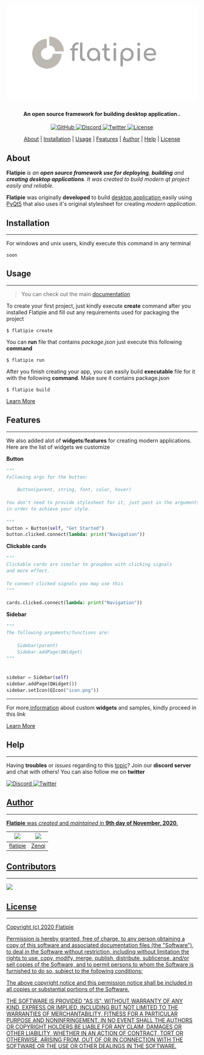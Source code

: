 <h1 align="center">
     <br>
     <a href="https://github.com/flatipie/flatipie"><img src="https://github.com/flatipie/Flatipie/blob/main/Flatipie/resources/flatipie.png" alt="Flatipie"></a>
</h1>

<h4 align="center">An open source framework for building desktop application..</h4>

<p align="center">
    <a href="https://github.com/flatipie/flatipie/commits/master">
    <img src="https://img.shields.io/github/followers/zenqiwp?label=Follow&logo=github&style=flat-square"
         alt="GitHub">
     <a href="https://discord.gg/QDTj5sz">
    <img src="https://img.shields.io/discord/749990569266380821?color=5087F4&label=Discord&logo=discord&style=flat-square"
         alt="Discord">
    <a href="https://twitter.com/flatipieqt">
    <img src=https://img.shields.io/twitter/follow/flatipieqt?color=%235087F4&label=Twitter&logo=twitter&style=flat-square
         alt="Twitter">
     <a href="#License">
     <img src=https://img.shields.io/github/license/flatipie/Flatipie?color=5087F4&label=License&style=flat-square
          alt="License">
</p>

<p align="center">
  <a href="#about">About</a> | 
  <a href="#installation">Installation</a> | 
  <a href="#usage">Usage</a> | 
  <a href="#features">Features</a> | 
  <a href="#author">Author</a> | 
  <a href="#help">Help</a> | 
  <a href="#license">License</a>
</p>

## About

**Flatipie** *is an **open source framework use for deploying**, **building** and **creating desktop applications**. It was created to build modern qt project easily and reliable.*

**Flatipie** was originally **developed** to build <u>desktop application </u>easily using [PyQt5](https://pypi.org/project/pyqt5) that also uses it's original stylesheet for creating *modern application*.

## Installation

---

For windows and unix users, kindly execute this command in any terminal

```
soon
```

## Usage

---

> You can check out the main [documentation](https://www.github.com/flatipie/Flatipie)

To create your first project, just kindly execute **create** command after you installed Flatipie and fill out any requirements used for packaging the project

```
$ flatipie create
```

You can **run** file that contains *package.json* just execute this following **command**

```
$ flatipie run
```

After you finish creating your app, you can easily build **executable** file for it with the following **command**. Make sure it contains package.json

```
$ flatipie build
```

[Learn More](https://www.github.com/flatipie/flatipie)

## Features

---

We also added alot of **widgets**/**features** for creating modern applications. Here are the list of widgets we customize

**Button**

```py
"""
Following args for the button:

    Button(parent, string, font, color, hover)

You don't need to provide stylesheet for it, just past in the arguments
in order to achieve your style.

"""
button = Button(self, "Get Started")
button.clicked.connect(lambda: print("Navigation"))
```

**Clickable cards**

```python
"""
Clickable cards are similar to groupbox with clicking signals
and more effect. 

To connect clicked signals you may use this
"""

cards.clicked.connect(lambda: print("Navigation"))
```

**Sidebar**

```python
"""
The following arguments/functions are:

    Sidebar(parent)
    Sidebar.addPage(QWidget)
"""


sidebar = Sidebar(self)
sidebar.addPage(QWidget())
sidebar.setIcon(QIcon("icon.png"))
```

---

For more<u> information</u> about custom **widgets** and samples, kindly proceed in this *link*

[Learn More](https://www.github.com/flatipie/flatipie)

## Help

---

Having **troubles** or *issues* regarding to this <u>topic</u>? Join our **discord server** and chat with others! You can also follow me on **twitter**

<a href="https://discord.gg/QDTj5sz">
<img src="https://img.shields.io/discord/749990569266380821?color=5087F4&label=Discord&logo=discord&style=flat-square"
    alt="Discord">
<a href="https://twitter.com/flatipieqt">
<img src=https://img.shields.io/twitter/follow/flatipieqt?color=%235087F4&label=Twitter&logo=twitter&style=flat-square
    alt="Twitter">

## Author

---

**Flatipie** was *created* and *maintained* in **9th day of November, 2020**.

| ![](https://github.com/flatipie.png?size=50) | ![](https://github.com/zenqiwp.png?size=50) |
| --- | --- |
| [flatipie](https://www.github.com/flatipie) | [Zenqi](https://www.github.com/zenqiwp) |

## Contributors

---
![](https://github.com/zenqiwp.png?size=50)

## License

---

Copyright (c) 2020 Flatipie

Permission is hereby granted, free of charge, to any person obtaining a copy
of this software and associated documentation files (the "Software"), to deal
in the Software without restriction, including without limitation the rights
to use, copy, modify, merge, publish, distribute, sublicense, and/or sell
copies of the Software, and to permit persons to whom the Software is
furnished to do so, subject to the following conditions:

The above copyright notice and this permission notice shall be included in all
copies or substantial portions of the Software.

THE SOFTWARE IS PROVIDED "AS IS", WITHOUT WARRANTY OF ANY KIND, EXPRESS OR
IMPLIED, INCLUDING BUT NOT LIMITED TO THE WARRANTIES OF MERCHANTABILITY,
FITNESS FOR A PARTICULAR PURPOSE AND NONINFRINGEMENT. IN NO EVENT SHALL THE
AUTHORS OR COPYRIGHT HOLDERS BE LIABLE FOR ANY CLAIM, DAMAGES OR OTHER
LIABILITY, WHETHER IN AN ACTION OF CONTRACT, TORT OR OTHERWISE, ARISING FROM,
OUT OF OR IN CONNECTION WITH THE SOFTWARE OR THE USE OR OTHER DEALINGS IN THE
SOFTWARE.
